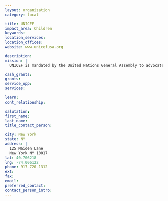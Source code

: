 ```yaml
---
layout: organization
category: local

title: UNICEF
impact_area: Children
keywords: 
location_services: 
location_offices: 
website: www.unicefusa.org

description: 
mission: |
  UNICEF is mandated by the United Nations General Assembly to advocate for the protection of children's rights, to help meet their basic needs and to expand their opportunities to reach their full potential. 

cash_grants: 
grants: 
service_opp: 
services: 

learn: 
cont_relationship: 

salutation: 
first_name: 
last_name: 
title_contact_person: 

city: New York
state: NY
address: |
  125 Maiden Lane    
  New York NY 10017
lat: 40.706218
lng: -74.006122
phone: 917-720-1312
ext: 
fax: 
email: 
preferred_contact: 
contact_person_intro: 
---
```

